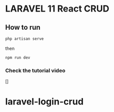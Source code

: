 # LARAVEL 11 React CRUD

## How to run

```sh
php artisan serve
```
then
```sh
npm run dev
```

### Check the tutorial video
[]
# laravel-login-crud
